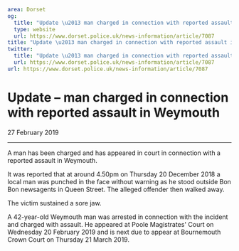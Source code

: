 ```yaml
area: Dorset
og:
  title: "Update \u2013 man charged in connection with reported assault in Weymouth"
  type: website
  url: https://www.dorset.police.uk/news-information/article/7087
title: "Update \u2013 man charged in connection with reported assault in Weymouth |"
twitter:
  title: "Update \u2013 man charged in connection with reported assault in Weymouth"
  url: https://www.dorset.police.uk/news-information/article/7087
url: https://www.dorset.police.uk/news-information/article/7087
```

# Update – man charged in connection with reported assault in Weymouth

27 February 2019

* * *

A man has been charged and has appeared in court in connection with a reported assault in Weymouth.

It was reported that at around 4.50pm on Thursday 20 December 2018 a local man was punched in the face without warning as he stood outside Bon Bon newsagents in Queen Street. The alleged offender then walked away.

The victim sustained a sore jaw.

A 42-year-old Weymouth man was arrested in connection with the incident and charged with assault. He appeared at Poole Magistrates' Court on Wednesday 20 February 2019 and is next due to appear at Bournemouth Crown Court on Thursday 21 March 2019.
